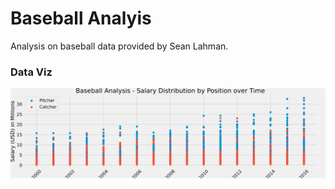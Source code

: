# Baseball Analyis
Analysis on baseball data provided by Sean Lahman.

### Data Viz
![Salary (USD in M) by Position over Time](./viz/salary_by_pos.svg)

